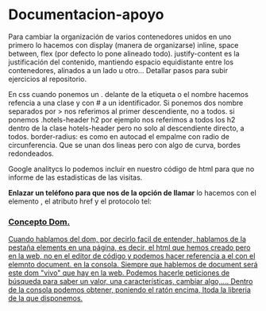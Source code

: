 # Documentacion-apoyo
Para cambiar la organización de varios contenedores unidos en uno primero lo hacemos con display (manera de organizarse) inline, space between, flex (por defecto lo pone alineado todo). justify-content es la justificación del contenido, mantiendo espacio equidistante entre los contenedores, alinados a un lado u otro...
Detallar pasos para subir ejercicios al repositorio.

En css cuando ponemos un . delante de la etiqueta o el nombre hacemos refencia a una clase y con # a un identificador.
Si ponemos dos nombre separados por > nos referimos al primer descendiente, no a todos. si ponemos .hotels-header h2 por ejemplo nos referimos a todos los h2 dentro de la clase hotels-header pero no solo al descendiente directo, a todos.
border-radius: es como en autocad el empalme con radio de circunferencia. Que se unan dos lineas pero con algo de curva, bordes redondeados.

Google analitycs lo podemos incluir en nuestro código de html para que no informe de las estadisticas de las visitas.

**Enlazar un teléfono para que nos de la opción de llamar** lo hacemos con el elemento <a>, el atributo href y el protocolo tel: <a href="tel:">

### Concepto Dom.
Cuando hablamos del dom, por decirlo facil de entender, hablamos de la pestaña elements en una página, es decir, el html que hemos creado pero en la web, no en el editor de código y podemos hacer referencia a el con el elemnto document. en la consola. Siempre que hablemos de document será este dom "vivo" que hay en la web. Podemos hacerle peticiones de búsqueda para saber un valor, una características, cambiar algo,.... Dentro de la consola podemos obtener, poniendo el ratón encima, ltoda la libreria de la que disponemos.
